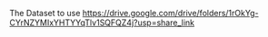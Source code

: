 The Dataset to use
https://drive.google.com/drive/folders/1rOkYg-CYrNZYMIxYHTYYqTlv1SQFQZ4j?usp=share_link 
